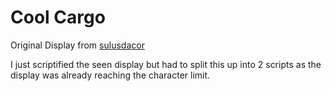 Cool Cargo
==========

Original Display from [sulusdacor](https://steamcommunity.com/sharedfiles/filedetails/?id=2356287105)


I just scriptified the seen display but had to split this up into 2 scripts as the display was already reaching the character limit.